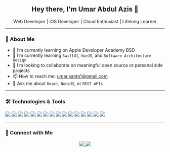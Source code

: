 <h2 align="center">Hey there, I'm Umar Abdul Azis 👋</h2>
<p align="center">
  Web Developer | iOS Developer | Cloud Enthusiast | Lifelong Learner  
</p>

---

### 🧠 About Me

- 🔭 I’m currently learning on Apple Developer Academy BSD
- 🌱 I’m currently learning `SwiftUI`, `VueJS`, and `Software Architecture Design`
- 👯 I’m looking to collaborate on meaningful open source or personal side projects
- 📫 How to reach me: [umar.santo1@gmail.com](mailto:umar.santo1@gmail.com)
- 💬 Ask me about `React`, `NodeJS`, or `REST APIs`

---

### 🛠️ Technologies & Tools

<p align="left">
  <img src="https://img.shields.io/badge/HTML5-E34F26?style=flat-square&logo=html5&logoColor=white"/>
  <img src="https://img.shields.io/badge/CSS3-1572B6?style=flat-square&logo=css3&logoColor=white"/>
  <img src="https://img.shields.io/badge/JavaScript-F7DF1E?style=flat-square&logo=javascript&logoColor=black"/>
  <img src="https://img.shields.io/badge/TypeScript-3178C6?style=flat-square&logo=typescript&logoColor=white"/>
  <img src="https://img.shields.io/badge/React-61DAFB?style=flat-square&logo=react&logoColor=black"/>
  <img src="https://img.shields.io/badge/Node.js-339933?style=flat-square&logo=node.js&logoColor=white"/>
  <img src="https://img.shields.io/badge/Firebase-FFCA28?style=flat-square&logo=firebase&logoColor=black"/>
  <img src="https://img.shields.io/badge/MongoDB-47A248?style=flat-square&logo=mongodb&logoColor=white"/>
  <img src="https://img.shields.io/badge/REST-02569B?style=flat-square&logo=postman&logoColor=white"/>
  <img src="https://img.shields.io/badge/Git-F05032?style=flat-square&logo=git&logoColor=white"/>
  <img src="https://img.shields.io/badge/GitHub-181717?style=flat-square&logo=github&logoColor=white"/>
  <img src="https://img.shields.io/badge/GitLab-FCA121?style=flat-square&logo=gitlab&logoColor=black"/>
  <img src="https://img.shields.io/badge/VSCode-007ACC?style=flat-square&logo=visual%20studio%20code&logoColor=white"/>
  <img src="https://img.shields.io/badge/Google%20Cloud-4285F4?style=flat-square&logo=googlecloud&logoColor=white"/>
  <img src="https://img.shields.io/badge/Kubernetes-326CE5?style=flat-square&logo=kubernetes&logoColor=white"/>
  <img src="https://img.shields.io/badge/Docker-2496ED?style=flat-square&logo=docker&logoColor=white"/>
</p>

---

### 🤝 Connect with Me

<p align="center">
  <a href="http://linkedin.com/in/umarabdulazis">
    <img src="https://img.shields.io/badge/LinkedIn-0A66C2?style=for-the-badge&logo=linkedin&logoColor=white" />
  </a>
  <a href="mailto:umar.santo1@gmail.com">
    <img src="https://img.shields.io/badge/Email-D14836?style=for-the-badge&logo=gmail&logoColor=white" />
  </a>
</p>
